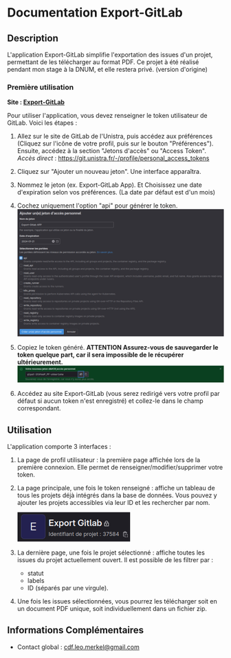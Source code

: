 # Documentation Export-GitLab

## Description

L'application Export-GitLab simplifie l'exportation des issues d'un projet, permettant de les télécharger au format PDF. 
Ce projet à été réalisé pendant mon stage à la DNUM, et elle restera privé. (version d'origine)

### Première utilisation

__Site : [Export-GitLab](https://export-gitlab.app.unistra.fr)__

Pour utiliser l'application, vous devez renseigner le token utilisateur de GitLab. Voici les étapes :

1. Allez sur le site de GitLab de l'Unistra, puis accédez aux préférences (Cliquez sur l'icône de votre profil, puis sur le bouton "Préférences"). Ensuite, accédez à la section "Jetons d'accès" ou "Access Token".
    *Accès direct* : https://git.unistra.fr/-/profile/personal_access_tokens

2. Cliquez sur "Ajouter un nouveau jeton". Une interface apparaîtra.

3. Nommez le jeton (ex. Export-GitLab App). Et Choisissez une date d'expiration selon vos préférences. (La date par défaut est d'un mois)

4. Cochez uniquement l'option "api" pour générer le token.
   ![Création du token](img/image_token_creation.png)

5. Copiez le token généré.
   __ATTENTION Assurez-vous de sauvegarder le token quelque part, car il sera impossible de le récupérer ultérieurement.__
   ![Token généré avec succès](img/image_token_success.png)

6. Accédez au site Export-GitLab (vous serez redirigé vers votre profil par défaut si aucun token n'est enregistré) et collez-le dans le champ correspondant.

## Utilisation

L'application comporte 3 interfaces :

1. La page de profil utilisateur : la première page affichée lors de la première connexion. Elle permet de renseigner/modifier/supprimer votre token.

2. La page principale, une fois le token renseigné : affiche un tableau de tous les projets déjà intégrés dans la base de données. Vous pouvez y ajouter les projets accessibles via leur ID et les rechercher par nom.
   
   ![ID du projet](img/image_ID_projet.png)

3. La dernière page, une fois le projet sélectionné : affiche toutes les issues du projet actuellement ouvert. Il est possible de les filtrer par :
    *   statut
    *   labels
    * ID (séparés par une virgule). 

4. Une fois les issues sélectionnées, vous pourrez les télécharger soit en un document PDF unique, soit individuellement dans un fichier zip.

## Informations Complémentaires

- Contact global : cdf.leo.merkel@gmail.com
